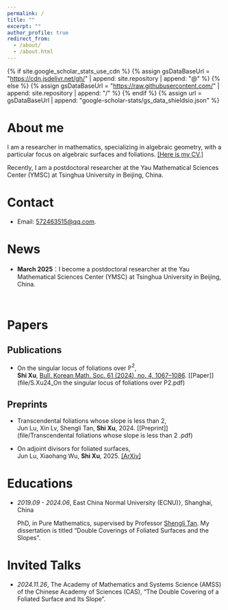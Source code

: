 ```yaml
---
permalink: /
title: ""
excerpt: ""
author_profile: true
redirect_from: 
  - /about/
  - /about.html
---
```


{% if site.google_scholar_stats_use_cdn %}
{% assign gsDataBaseUrl = "https://cdn.jsdelivr.net/gh/" | append: site.repository | append: "@" %}
{% else %}
{% assign gsDataBaseUrl = "https://raw.githubusercontent.com/" | append: site.repository | append: "/" %}
{% endif %}
{% assign url = gsDataBaseUrl | append: "google-scholar-stats/gs_data_shieldsio.json" %}

<span class='anchor' id='about-me'></span>

# About me

I am a researcher in mathematics, specializing in algebraic geometry, with a particular focus on algebraic surfaces and foliations.
[[Here is my CV.]](file/CV_of_Shi_Xu_徐识_.pdf) 

Recently, I am a postdoctoral researcher at the Yau Mathematical Sciences Center (YMSC) at Tsinghua University in Beijing, China.

# Contact 

- Email: 572463515@qq.com.

# News

- **March 2025**：I become a postdoctoral researcher at the Yau Mathematical Sciences Center (YMSC) at Tsinghua University in Beijing, China.
<br>



# Papers

## Publications 

-  On the singular locus of foliations over $\mathbb{P}^2$, 
  <br>**Shi Xu**, [Bull. Korean Math. Soc. 61 (2024), no. 4, 1067–1086](https://bkms.kms.or.kr/journal/view.html?doi=10.4134/BKMS.b230611). [[Paper]](file/S.Xu24_On the singular locus of foliations over P2.pdf)


## Preprints

- Transcendental foliations whose slope is less than 2,   <br>Jun Lu, Xin Lv, Shengli Tan, **Shi Xu**, 2024. [[Preprint]](file/Transcendental foliations whose slope is less than 2 .pdf)

- On adjoint divisors for foliated surfaces, <br>Jun Lu, Xiaohang Wu, **Shi Xu**, 2025. [[ArXiv]](https://arxiv.org/pdf/2501.00470)


#  Educations

- *2019.09 - 2024.06*, East China Normal University (ECNU)}, Shanghai, China

  PhD, in Pure Mathematics, supervised by Professor [Shengli Tan](https://math.ecnu.edu.cn/~sltan/). 
My dissertation is titled “Double Coverings of Foliated Surfaces and the Slopes".



#  Invited Talks
- *2024.11.26*, The Academy of Mathematics and Systems Science (AMSS) of the Chinese Academy of Sciences (CAS), “The Double Covering of a Foliated Surface and Its Slope”.


